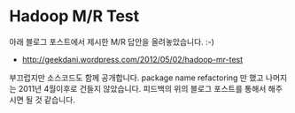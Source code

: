 # Hadoop M/R Test

아래 블로그 포스트에서 제시한 M/R 답안을 올려놓았습니다. :-)

* http://geekdani.wordpress.com/2012/05/02/hadoop-mr-test

부끄럽지만 소스코드도 함께 공개합니다. package name refactoring 만 했고 나머지는 2011년 4월이후로 건들지 않았습니다. 피드백의 위의 블로그 포스트를 통해서 해주시면 될 것 같습니다.


